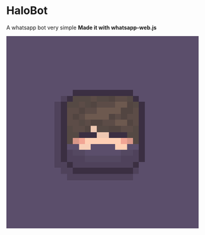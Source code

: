 # HaloBot


A whatsapp bot very simple
<b>Made it with whatsapp-web.js</b>

<img src="img/logo.gif">
